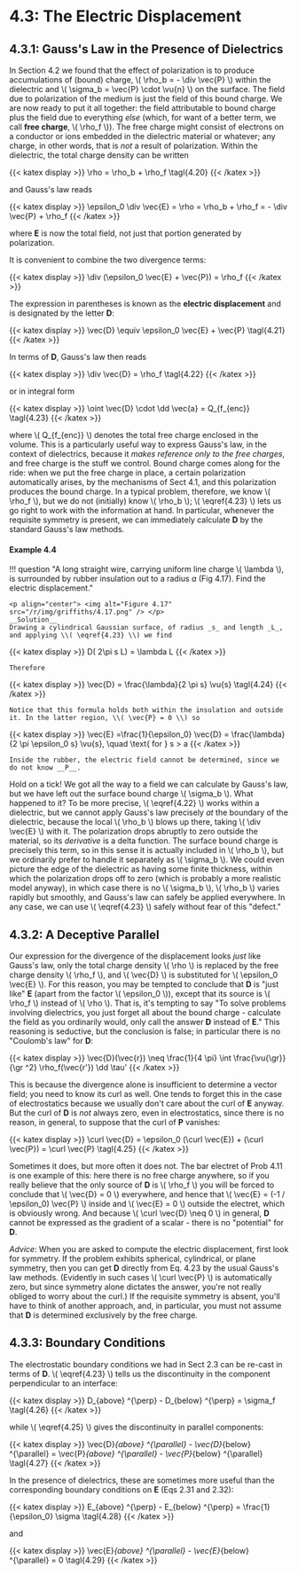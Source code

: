 # 4.3: The Electric Displacement

## 4.3.1: Gauss's Law in the Presence of Dielectrics

In Section 4.2 we found that the effect of polarization is to produce accumulations of (bound) charge, \\( \rho_b = - \div \vec{P} \\) within the dielectric and \\( \sigma_b = \vec{P} \cdot \vu{n} \\) on the surface. The field due to polarization of the medium is just the field of this bound charge. We are now ready to put it all together: the field attributable to bound charge plus the field due to everything _else_ (which, for want of a better term, we call __free charge__, \\( \rho_f \\)). The free charge might consist of electrons on a conductor or ions embedded in the dielectric material or whatever; any charge, in other words, that is _not_ a result of polarization. Within the dielectric, the total charge density can be written

{{< katex display >}}
\rho = \rho_b + \rho_f \tagl{4.20}
{{< /katex >}}

and Gauss's law reads

{{< katex display >}}
\epsilon_0 \div \vec{E} = \rho = \rho_b + \rho_f = - \div \vec{P} + \rho_f
{{< /katex >}}

where __E__ is now the total field, not just that portion generated by polarization.

It is convenient to combine the two divergence terms:

{{< katex display >}}
\div (\epsilon_0 \vec{E} + \vec{P}) = \rho_f
{{< /katex >}}

The expression in parentheses is known as the __electric displacement__ and is designated by the letter __D__:

{{< katex display >}}
\vec{D} \equiv \epsilon_0 \vec{E} + \vec{P} \tagl{4.21}
{{< /katex >}}

In terms of __D__, Gauss's law then reads

{{< katex display >}}
\div \vec{D} = \rho_f \tagl{4.22}
{{< /katex >}}

or in integral form

{{< katex display >}}
\oint \vec{D} \cdot \dd \vec{a} = Q_{f_{enc}} \tagl{4.23}
{{< /katex >}}

where \\( Q_{f_{enc}} \\) denotes the total free charge enclosed in the volume. This is a particularly useful way to express Gauss's law, in the context of dielectrics, because it _makes reference only to the free charges_, and free charge is the stuff we control. Bound charge comes along for the ride: when we put the free charge in place, a certain polarization automatically arises, by the mechanisms of Sect 4.1, and this polarization produces the bound charge. In a typical problem, therefore, we know \\( \rho_f \\), but we do not (initially) know \\( \rho_b \\); \\( \eqref{4.23} \\) lets us go right to work with the information at hand. In particular, whenever the requisite symmetry is present, we can immediately calculate __D__ by the standard Gauss's law methods.

#### Example 4.4

!!! question "A long straight wire, carrying uniform line charge \\( \lambda \\), is surrounded by rubber insulation out to a radius _a_ (Fig 4.17). Find the electric displacement."
    
    <p align="center"> <img alt="Figure 4.17" src="/r/img/griffiths/4.17.png" /> </p>
    __Solution__
    Drawing a cylindrical Gaussian surface, of radius _s_ and length _L_, and applying \\( \eqref{4.23} \\) we find
    
{{< katex display >}}
    D( 2\pi s L) = \lambda L
    {{< /katex >}}

    Therefore
    
{{< katex display >}}
    \vec{D} = \frac{\lambda}{2 \pi s} \vu{s} \tagl{4.24}
    {{< /katex >}}

    Notice that this formula holds both within the insulation and outside it. In the latter region, \\( \vec{P} = 0 \\) so
    
{{< katex display >}}
    \vec{E}  =\frac{1}{\epsilon_0} \vec{D} = \frac{\lambda}{2 \pi \epsilon_0 s} \vu{s}, \quad \text{ for } s > a
    {{< /katex >}}

    Inside the rubber, the electric field cannot be determined, since we do not know __P__.

Hold on a tick! We got all the way to a field we can calculate by Gauss's law, but we have left out the surface bound charge \\( \sigma_b \\). What happened to it? To be more precise, \\( \eqref{4.22} \\) works within a dielectric, but we cannot apply Gauss's law precisely _at_ the boundary of the dielectric, because the local \\( \rho_b \\) blows up there, taking \\( \div \vec{E} \\) with it. The polarization drops abruptly to zero outside the material, so its _derivative_ is a delta function. The surface bound charge is precisely this term, so in this sense it is actually included in \\( \rho_b \\), but we ordinarily prefer to handle it separately as \\( \sigma_b \\). We could even picture the edge of the dielectric as having some finite thickness, within which the polarization drops off to zero (which is probably a more realistic model anyway), in which case there is no \\( \sigma_b \\), \\( \rho_b \\) varies rapidly but smoothly, and Gauss's law can safely be applied everywhere. In any case, we can use \\( \eqref{4.23} \\) safely without fear of this "defect."

## 4.3.2: A Deceptive Parallel

Our expression for the divergence of the displacement looks _just_ like Gauss's law, only the total charge density \\( \rho \\) is replaced by the free charge density \\( \rho_f \\), and \\( \vec{D} \\) is substituted for \\( \epsilon_0 \vec{E} \\). For this reason, you may be tempted to conclude that __D__ is "just like" __E__ (apart from the factor \\( \epsilon_0 \\)), except that its source is \\( \rho_f \\) instead of \\( \rho \\). That is, it's tempting to say "To solve problems involving dielectrics, you just forget all about the bound charge - calculate the field as you ordinarily would, only call the answer __D__ instead of __E__." This reasoning is seductive, but the conclusion is false; in particular there is no "Coulomb's law" for __D__:

{{< katex display >}}
\vec{D}(\vec{r}) \neq \frac{1}{4 \pi} \int \frac{\vu{\gr}}{\gr ^2} \rho_f(\vec{r'}) \dd \tau'
{{< /katex >}}

This is because the divergence alone is insufficient to determine a vector field; you need to know its curl as well. One tends to forget this in the case of electrostatics because we usually don't care about the curl of __E__ anyway. But the curl of __D__ is _not_ always zero, even in electrostatics, since there is no reason, in general, to suppose that the curl of __P__ vanishes:

{{< katex display >}}
\curl \vec{D} = \epsilon_0 (\curl \vec{E}) + (\curl \vec{P}) = \curl \vec{P} \tagl{4.25}
{{< /katex >}}

Sometimes it does, but more often it does not. The bar electret of Prob 4.11 is one example of this: here there is no free charge anywhere, so if you really believe that the only source of __D__ is \\( \rho_f \\) you will be forced to conclude that \\( \vec{D} = 0 \\) everywhere, and hence that \\( \vec{E} = (-1 / \epsilon_0) \vec{P} \\) inside and \\( \vec{E} = 0 \\) outside the electret, which is obviously wrong. And because \\( \curl \vec{D} \neq 0 \\) in general, __D__ cannot be expressed as the gradient of a scalar - there is no "potential" for __D__.

_Advice_: When you are asked to compute the electric displacement, first look for symmetry. If the problem exhibits spherical, cylindrical, or plane symmetry, then you can get __D__ directly from Eq. 4.23 by the usual Gauss's law methods. (Evidently in such cases \\( \curl \vec{P} \\)  is automatically zero, but since symmetry alone dictates the answer, you're not really obliged to worry about the curl.) If the requisite symmetry is absent, you'll have to think of another approach, and, in particular, you must not assume that __D__ is determined exclusively by the free charge.

## 4.3.3: Boundary Conditions

The electrostatic boundary conditions we had in Sect 2.3 can be re-cast in terms of __D__. \\( \eqref{4.23} \\) tells us the discontinuity in the component perpendicular to an interface:

{{< katex display >}}
D_{above} ^{\perp} - D_{below} ^{\perp} = \sigma_f \tagl{4.26}
{{< /katex >}}

while \\( \eqref{4.25} \\) gives the discontinuity in parallel components:

{{< katex display >}}
\vec{D}_{above} ^{\parallel} - \vec{D}_{below} ^{\parallel} = \vec{P}_{above} ^{\parallel} - \vec{P}_{below} ^{\parallel} \tagl{4.27}
{{< /katex >}}

In the presence of dielectrics, these are sometimes more useful than the corresponding boundary conditions on __E__ (Eqs 2.31 and 2.32):

{{< katex display >}}
E_{above} ^{\perp} - E_{below} ^{\perp} = \frac{1}{\epsilon_0} \sigma \tagl{4.28}
{{< /katex >}}

and

{{< katex display >}}
\vec{E}_{above} ^{\parallel} - \vec{E}_{below} ^{\parallel} = 0 \tagl{4.29}
{{< /katex >}}

